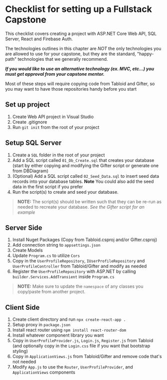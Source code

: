 # Checklist for setting up a Fullstack Capstone

This checklist covers creating a project with ASP<span>.</span>NET Core Web API, SQL Server, React and Firebase Auth.

The technologies outlines in this chapter are _NOT_ the only technologies you are allowed to use for your capstone, but they are the standard, "happy-path" technologies that we generally recommend.

_**If you would like to use an alternative technology (ex. MVC, etc...) you must get approval from your capstone mentor.**_

Most of these steps will require copying code from Tabloid and Gifter, so you may want to have those repositories handy before you start


## Set up project

1. Create Web API project in Visual Studio
1. Create .gitignore
1. Run `git init` from the root of your project

## Setup SQL Server
1. Create a `SQL` folder in the root of your project
1. Add a SQL script called `01_Db_Create.sql` that creates your database (start by either copying and modifying the Gifter script or generate one from DBDiagram)
1. (Optional) Add a SQL script called  `02_Seed_Data.sql` to insert seed data records into your database tables. **Note** You could also add the seed data in the first script if you prefer
1. Run the script(s) to create and seed your database.

> **NOTE:** The script(s) should be written such that they can be re-run as needed to recreate your database. _See the Gifter script for an example_

## Server Side

1. Install Nuget Packages (Copy from Tabloid.csproj and/or Gifter.csproj)
1. Add connection string to `appsettings.json`
1. Create Models
1. Update `Program.cs` to utilize `Cors`
1. Copy in the `UserProfileRepository`, `IUserProfileRepository` and `UserProfileController` from Tabloid/Gifter and modify as needed
1. Register the `UserProfileRepository` with ASP.NET by calling `builder.Services.AddTransient` inside `Program.cs`

> **NOTE:** Make sure to update the `namespace` of any classes you copy/paste from another project.

## Client Side

1. Create client directory and run `npx create-react-app .`
1. Setup proxy in `package.json`
1. Install react router using `npm install react-router-dom`
1. Install whatever component library you want
1. Copy in `UserProfileProvider.js`, `Login.js`, `Register.js` from Tabloid (and optionally copy in the `Login.css` file if you want that bootstrap styling)
1. Copy in `ApplicationViews.js` from Tabloid/Gifter and remove code that's not needed
1. Modify `App.js` to use the `Router`, `UserProfileProvider`, and `ApplicationViews` components

